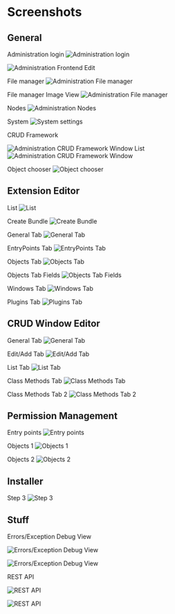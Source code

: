 Screenshots
===========

General
-------

Administration login
![Administration login](images/admin-login.png)

![Administration Frontend Edit](images/admin-frontend-edit.png)

File manager
![Administration File manager](images/admin-files-context-image.png)

File manager Image View
![Administration File manager](images/admin-files-context-image2.png)

Nodes
![Administration Nodes](images/admin-nodes.png)

System
![System settings](images/admin-system.png)

CRUD Framework

![Administration CRUD Framework Window List](images/admin-list.png)
![Administration CRUD Framework Window](images/admin-users.png)

Object chooser
![Object chooser](images/admin-object-chooser.png)


Extension Editor
----------------

List
![List](images/admin-extensioneditor.png)

Create Bundle
![Create Bundle](images/admin-extensioneditor-create.png)

General Tab
![General Tab](images/admin-extensioneditor-general.png)

EntryPoints Tab
![EntryPoints Tab](images/admin-extensioneditor-entrypoints.png)

Objects Tab
![Objects Tab ](images/admin-extensioneditor-objects.png)

Objects Tab Fields
![Objects Tab Fields](images/admin-extensioneditor-objects-fields.png)

Windows Tab
![Windows Tab](images/admin-extensioneditor-windows.png)

Plugins Tab
![Plugins Tab](images/admin-extensioneditor-plugins.png)


CRUD Window Editor
------------------

General Tab
![General Tab](images/admin-windoweditor-general.png)

Edit/Add Tab
![Edit/Add Tab](images/admin-windoweditor-edit-add.png)

List Tab
![List Tab](images/admin-windoweditor-list.png)

Class Methods Tab
![Class Methods Tab](images/admin-windoweditor-classmethods1.png)

Class Methods Tab 2
![Class Methods Tab 2](images/admin-windoweditor-classmethods2.png)



Permission Management
------------------

Entry points
![Entry points](images/admin-permission-management1.png)

Objects 1
![Objects 1](images/admin-permission-management2.png)

Objects 2
![Objects 2](images/admin-permission-management3.png)


Installer
------------------

Step 3
![Step 3](images/installer-step3.png)

Stuff
------------------

Errors/Exception Debug View

![Errors/Exception Debug View](images/admin-logs.png)

![Errors/Exception Debug View](images/admin-logs-detail.png)

REST API

![REST API](images/rest-api.png)

![REST API](images/rest-api-2.png)
